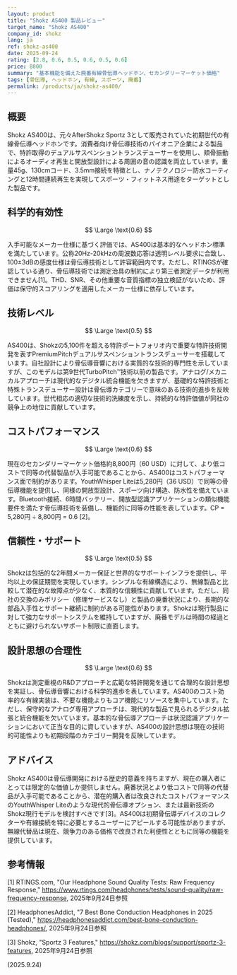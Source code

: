 ```yaml
---
layout: product
title: "Shokz AS400 製品レビュー"
target_name: "Shokz AS400"
company_id: shokz
lang: ja
ref: shokz-as400
date: 2025-09-24
rating: [2.8, 0.6, 0.5, 0.6, 0.5, 0.6]
price: 8800
summary: "基本機能を備えた廃番有線骨伝導ヘッドホン、セカンダリーマーケット価格"
tags: [骨伝導, ヘッドホン, 有線, スポーツ, 廃番]
permalink: /products/ja/shokz-as400/
---
```


## 概要

Shokz AS400は、元々AfterShokz Sportz 3として販売されていた初期世代の有線骨伝導ヘッドホンです。消費者向け骨伝導技術のパイオニア企業による製品で、特許取得のデュアルサスペンショントランスデューサーを使用し、頬骨振動によるオーディオ再生と開放型設計による周囲の音の認識を両立しています。重量45g、130cmコード、3.5mm接続を特徴とし、ナノテクノロジー防水コーティングと12時間連続再生を実現してスポーツ・フィットネス用途をターゲットとした製品です。

## 科学的有効性

$$ \Large \text{0.6} $$

入手可能なメーカー仕様に基づく評価では、AS400は基本的なヘッドホン標準を満たしています。公称20Hz-20kHzの周波数応答は透明レベル要求に合致し、100±3dBの感度仕様は骨伝導技術として許容範囲内です。ただし、RTINGSが確認している通り、骨伝導技術では測定治具の制約により第三者測定データが利用できません[1]。THD、SNR、その他重要な音質指標の独立検証がないため、評価は保守的スコアリングを適用したメーカー仕様に依存しています。

## 技術レベル

$$ \Large \text{0.5} $$

AS400は、Shokzの5,100件を超える特許ポートフォリオ内で重要な特許技術開発を表すPremiumPitchデュアルサスペンショントランスデューサーを搭載しています。自社設計により骨伝導音響における実質的な技術的専門性を示していますが、このモデルは第9世代TurboPitch™技術以前の製品です。アナログ/メカニカルアプローチは現代的なデジタル統合機能を欠きますが、基礎的な特許技術と特殊トランスデューサー設計は骨伝導カテゴリーで意味のある技術的進歩を反映しています。世代相応の適切な技術的洗練度を示し、持続的な特許価値が同社の競争上の地位に貢献しています。

## コストパフォーマンス

$$ \Large \text{0.6} $$

現在のセカンダリーマーケット価格約8,800円（60 USD）に対して、より低コストで同等の代替製品が入手可能であることから、AS400はコストパフォーマンス面で制約があります。YouthWhisper Liteは5,280円（36 USD）で同等の骨伝導機能を提供し、同様の開放型設計、スポーツ向け構造、防水性を備えています。Bluetooth接続、6時間バッテリー、開放型認識アプリケーションの類似機能要件を満たす骨伝導技術を装備し、機能的に同等の性能を表しています。CP = 5,280円 ÷ 8,800円 = 0.6 [2]。

## 信頼性・サポート

$$ \Large \text{0.5} $$

Shokzは包括的な2年間メーカー保証と世界的なサポートインフラを提供し、平均以上の保証期間を実現しています。シンプルな有線構造により、無線製品と比較して潜在的な故障点が少なく、本質的な信頼性に貢献しています。ただし、同社の交換のみポリシー（修理サービスなし）と製品の廃番状況により、長期的な部品入手性とサポート継続に制約がある可能性があります。Shokzは現行製品に対して強力なサポートシステムを維持していますが、廃番モデルは時間の経過とともに避けられないサポート制限に直面します。

## 設計思想の合理性

$$ \Large \text{0.6} $$

Shokzは測定重視のR&Dアプローチと広範な特許開発を通じて合理的な設計思想を実証し、骨伝導音響における科学的進歩を表しています。AS400のコスト効率的な有線実装は、不要な機能よりもコア機能にリソースを集中しています。ただし、保守的なアナログ専用アプローチは、現代的な製品で見られるデジタル拡張と統合機能を欠いています。基本的な骨伝導アプローチは状況認識アプリケーションにおいて正当な目的に資していますが、AS400の設計思想は現在の技術的可能性よりも初期段階のカテゴリー開発を反映しています。

## アドバイス

Shokz AS400は骨伝導開発における歴史的意義を持ちますが、現在の購入者にとっては限定的な価値しか提供しません。廃番状況とより低コストで同等の代替品が入手可能であることから、潜在的購入者は改良されたコストパフォーマンスのYouthWhisper Liteのような現代的骨伝導オプション、または最新技術のShokz現行モデルを検討すべきです[3]。AS400は初期骨伝導デバイスのコレクターや有線接続を特に必要とするユーザーにアピールする可能性がありますが、無線代替品は現在、競争力のある価格で改良された利便性とともに同等の機能を提供しています。

## 参考情報

[1] RTINGS.com, "Our Headphone Sound Quality Tests: Raw Frequency Response," https://www.rtings.com/headphones/tests/sound-quality/raw-frequency-response, 2025年9月24日参照

[2] HeadphonesAddict, "7 Best Bone Conduction Headphones in 2025 (Tested)," https://headphonesaddict.com/best-bone-conduction-headphones/, 2025年9月24日参照

[3] Shokz, "Sportz 3 Features," https://shokz.com/blogs/support/sportz-3-features, 2025年9月24日参照

(2025.9.24)